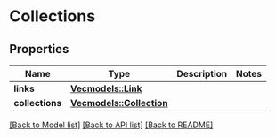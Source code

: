 # Collections

## Properties
Name | Type | Description | Notes
------------ | ------------- | ------------- | -------------
**links** | [**Vec<models::Link>**](link.md) |  | 
**collections** | [**Vec<models::Collection>**](collection.md) |  | 

[[Back to Model list]](../README.md#documentation-for-models) [[Back to API list]](../README.md#documentation-for-api-endpoints) [[Back to README]](../README.md)


